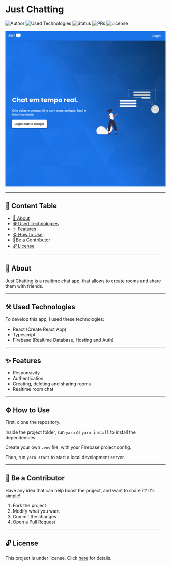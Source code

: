 # Just Chatting

![Author](https://img.shields.io/badge/author-Wendell%20Kenneddy-brightgreen)
![Used Technologies](https://img.shields.io/badge/techs-React,%20Typescript%20and%20Firebase-brightgreen)
![Status](https://img.shields.io/badge/status-Concluded-brightgreen)
![PRs](https://img.shields.io/badge/PRs-Welcome-brightgreen)
![License](https://img.shields.io/badge/license-MIT-brightgreen)

![Final Result](./.github/preview.png)

---

## 🔖 Content Table

- [📕 About](#📕-about)
- [⚒️ Used Technologies](#⚒️-used-technologies)
- [✨ Features](#✨-features)
- [⚙️ How to Use](#⚙️-how-to-use)
- [🤝Be a Contributor](#🤝-be-a-contributor)
- [🔓 License](#🔓-license)

---

## 📕 About

Just Chatting is a realtime chat app, that allows to create rooms and share them with friends.

---

## ⚒️ Used Technologies

To develop this app, I used these technologies:

- React (Create React App)
- Typescript
- Firebase (Realtime Database, Hosting and Auth)

---

## ✨ Features

- Responsivity
- Authentication
- Creating, deleting and sharing rooms
- Realtime room chat

---

## ⚙️ How to Use

First, clone the repository.

Inside the project folder, run `yarn` or `yarn install` to install the dependencies.

Create your own `.env` file, with your Firebase project config.

Then, run `yarn start` to start a local development server.

---

## 🤝 Be a Contributor

Have any idea that can help boost the project, and want to share it? It's simple!

1. Fork the project
2. Modify what you want
3. Commit the changes
4. Open a Pull Request

---

## 🔓 License

This project is under license. Click [here](./LICENSE.md) for details.
